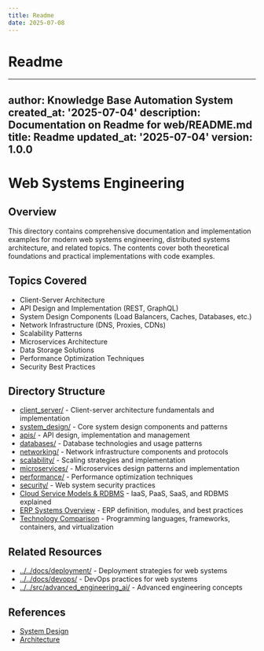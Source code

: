 ```yaml
---
title: Readme
date: 2025-07-08
---
```


# Readme

---
author: Knowledge Base Automation System
created_at: '2025-07-04'
description: Documentation on Readme for web/README.md
title: Readme
updated_at: '2025-07-04'
version: 1.0.0
---

# Web Systems Engineering

## Overview
This directory contains comprehensive documentation and implementation examples for modern web systems engineering, distributed systems architecture, and related topics. The contents cover both theoretical foundations and practical implementations with code examples.

## Topics Covered
- Client-Server Architecture
- API Design and Implementation (REST, GraphQL)
- System Design Components (Load Balancers, Caches, Databases, etc.)
- Network Infrastructure (DNS, Proxies, CDNs)
- Scalability Patterns
- Microservices Architecture
- Data Storage Solutions
- Performance Optimization Techniques
- Security Best Practices

## Directory Structure
- [client_server/](client_server/) - Client-server architecture fundamentals and implementation
- [system_design/](system_design/) - Core system design components and patterns
- [apis/](apis/) - API design, implementation and management
- [databases/](databases/) - Database technologies and usage patterns
- [networking/](networking/) - Network infrastructure components and protocols
- [scalability/](scalability/) - Scaling strategies and implementation
- [microservices/](microservices/) - Microservices design patterns and implementation
- [performance/](performance/) - Performance optimization techniques
- [security/](security/) - Web system security practices
- [Cloud Service Models & RDBMS](system_design/cloud_service_models.md) - IaaS, PaaS, SaaS, and RDBMS explained
- [ERP Systems Overview](system_design/erp_overview.md) - ERP definition, modules, and best practices
- [Technology Comparison](system_design/technology_comparison.md) - Programming languages, frameworks, containers, and virtualization

## Related Resources
- [../../docs/deployment/](../deployment/) - Deployment strategies for web systems
- [../../docs/devops/](../devops/) - DevOps practices for web systems
- [../../src/advanced_engineering_ai/](../../src/advanced_engineering_ai/) - Advanced engineering concepts

## References
- [System Design](../../system_design.md)
- [Architecture](../../architecture.md)
